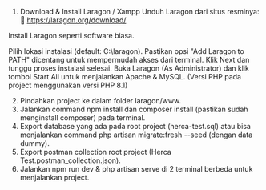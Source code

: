 1. Download & Install Laragon / Xampp
   Unduh Laragon dari situs resminya:
   🔗 https://laragon.org/download/

Install Laragon seperti software biasa.

Pilih lokasi instalasi (default: C:\laragon).
Pastikan opsi "Add Laragon to PATH" dicentang untuk mempermudah akses dari terminal.
Klik Next dan tunggu proses instalasi selesai.
Buka Laragon (As Administrator) dan klik tombol Start All untuk menjalankan Apache & MySQL.
(Versi PHP pada project menggunakan versi PHP 8.1)

2. Pindahkan project ke dalam folder laragon/www.
3. Jalankan command npm install dan composer install (pastikan sudah menginstall composer) pada terminal.
4. Export database yang ada pada root project (herca-test.sql) atau bisa menjalankan command php artisan migrate:fresh --seed (dengan data dummy).
5. Export postman collection root project (Herca Test.postman_collection.json).
6. Jalankan npm run dev & php artisan serve di 2 terminal berbeda untuk menjalankan project.
